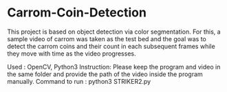 # Carrom-Coin-Detection

This project is based on object detection via color segmentation. For this, a sample video of carrom was taken as the test bed and the goal was to detect the carrom coins and their count in each subsequent frames while they move with time as the video progresses.

Used : OpenCV, Python3
Instruction:
Please keep the program and video in the same folder and provide the path of the video inside the program manually.
Command to run : 
python3 STRIKER2.py
